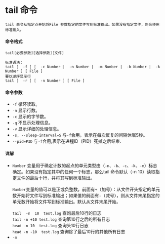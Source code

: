 # tail 命令
    tail 命令从指定点开始将File 参数指定的文件写到标准输出。如果没有指定文件，则会使用标准输入。
#### 命令格式
    tail[必要参数][选择参数][文件]   

    标准语法：  
    tail [  -f ] [  -c Number |  -n Number |  -m Number |  -b Number |  -k Number ] [ File ]
    要以逆序显示行
    tail [  -r ] [  -n Number ] [ File ]

#### 命令参数
- `-f` 循环读取。
- `-n` 显示行数。
- `-c` 显示的字节数。
- `-q` 不显示处理信息。
- `-v` 显示详细的处理信息。
- `-s, --sleep-interval=S` 与`-f`合用，表示在每次反复的间隔休眠S秒。
- `--pid=PID` 与`-f`合用,表示在进程ID（PID）死掉之后结束. 

#### 详解
- `Number` 变量用于确定计数的起点的单元类型由（`-n`、`-b`、`-c`、`-k`、`-m`）标志确定。如果没有指定其中的任何一个标志，那么tail 命令默认（-n 10）读取指定文件的最后十行，并将其写到标准输出。<br>  
`Number`变量的值可以是正或负整数。前面有`+`（加号）：从文件开头指定的单元数开始将文件写到标准输出；如果值的前面有`-`（减号），则从文件末尾指定的单元数开始将文件写到标准输出。默认从文件末尾开始。<br>  
`tail  -n  10  test.log`      查询最后10行的日志   
`tail -n +10 test.log`        查询第10行之后的所有日志  
`head -n 10  test.log`        查询头10行日志  
`head -n -10  test.log`       查询除了最后10行的其他所有日志 
- `-m`

